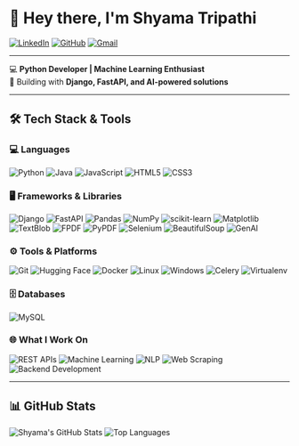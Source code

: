 # 👋 Hey there, I'm Shyama Tripathi  

[![LinkedIn](https://img.shields.io/badge/LinkedIn-Profile-blue?style=for-the-badge&logo=linkedin)](https://www.linkedin.com/in/shyama-tripathi-227611250/)
[![GitHub](https://img.shields.io/badge/GitHub-Profile-black?style=for-the-badge&logo=github)](https://github.com/shyamatripathi)
[![Gmail](https://img.shields.io/badge/Email-shyamatripathi101@gmail.com-red?style=for-the-badge&logo=gmail&logoColor=white)](mailto:shyamatripathi101@gmail.com)

---

💻 **Python Developer | Machine Learning Enthusiast**  
🚀 Building with **Django, FastAPI, and AI-powered solutions**

---

## 🛠️ Tech Stack & Tools

### 💻 Languages  
![Python](https://img.shields.io/badge/Python-3776AB?style=for-the-badge&logo=python&logoColor=white)
![Java](https://img.shields.io/badge/Java-007396?style=for-the-badge&logo=java&logoColor=white)
![JavaScript](https://img.shields.io/badge/JavaScript-F7DF1E?style=for-the-badge&logo=javascript&logoColor=black)
![HTML5](https://img.shields.io/badge/HTML5-E34F26?style=for-the-badge&logo=html5&logoColor=white)
![CSS3](https://img.shields.io/badge/CSS3-1572B6?style=for-the-badge&logo=css3&logoColor=white)

### 🖥️ Frameworks & Libraries  
![Django](https://img.shields.io/badge/Django-092E20?style=for-the-badge&logo=django&logoColor=white)
![FastAPI](https://img.shields.io/badge/FastAPI-009688?style=for-the-badge&logo=fastapi&logoColor=white)
![Pandas](https://img.shields.io/badge/Pandas-150458?style=for-the-badge&logo=pandas&logoColor=white)
![NumPy](https://img.shields.io/badge/NumPy-013243?style=for-the-badge&logo=numpy&logoColor=white)
![scikit-learn](https://img.shields.io/badge/scikit--learn-F7931E?style=for-the-badge&logo=scikitlearn&logoColor=white)
![Matplotlib](https://img.shields.io/badge/Matplotlib-11557C?style=for-the-badge&logo=python&logoColor=white)
![TextBlob](https://img.shields.io/badge/TextBlob-FF6F00?style=for-the-badge&logo=python&logoColor=white)
![FPDF](https://img.shields.io/badge/FPDF-3776AB?style=for-the-badge&logo=python&logoColor=white)
![PyPDF](https://img.shields.io/badge/PyPDF-3776AB?style=for-the-badge&logo=python&logoColor=white)
![Selenium](https://img.shields.io/badge/Selenium-43B02A?style=for-the-badge&logo=selenium&logoColor=white)
![BeautifulSoup](https://img.shields.io/badge/BeautifulSoup-4B8BBE?style=for-the-badge&logo=python&logoColor=white)
![GenAI](https://img.shields.io/badge/Generative%20AI-7A57D1?style=for-the-badge&logo=openai&logoColor=white)



### ⚙️ Tools & Platforms  
![Git](https://img.shields.io/badge/Git-F05032?style=for-the-badge&logo=git&logoColor=white)
![Hugging Face](https://img.shields.io/badge/Hugging%20Face-FFD21E?style=for-the-badge&logo=huggingface&logoColor=black)
![Docker](https://img.shields.io/badge/Docker-2496ED?style=for-the-badge&logo=docker&logoColor=white)
![Linux](https://img.shields.io/badge/Linux-FCC624?style=for-the-badge&logo=linux&logoColor=black)
![Windows](https://img.shields.io/badge/Windows-0078D6?style=for-the-badge&logo=windows&logoColor=white)
![Celery](https://img.shields.io/badge/Celery-37814A?style=for-the-badge&logo=celery&logoColor=white)
![Virtualenv](https://img.shields.io/badge/Virtualenv-3776AB?style=for-the-badge&logo=python&logoColor=white)

### 🗄️ Databases  
![MySQL](https://img.shields.io/badge/MySQL-4479A1?style=for-the-badge&logo=mysql&logoColor=white)

### 🌐 What I Work On  
![REST APIs](https://img.shields.io/badge/REST%20APIs-02569B?style=for-the-badge)
![Machine Learning](https://img.shields.io/badge/Machine%20Learning-102230?style=for-the-badge)
![NLP](https://img.shields.io/badge/NLP-FF6F00?style=for-the-badge)
![Web Scraping](https://img.shields.io/badge/Web%20Scraping-4285F4?style=for-the-badge)
![Backend Development](https://img.shields.io/badge/Backend%20Development-181717?style=for-the-badge)

---

## 📊 GitHub Stats  
![Shyama's GitHub Stats](https://github-readme-stats.vercel.app/api?username=shyamatripathi&show_icons=true&theme=radical)
![Top Languages](https://github-readme-stats.vercel.app/api/top-langs/?username=shyamatripathi&layout=compact&theme=radical)
